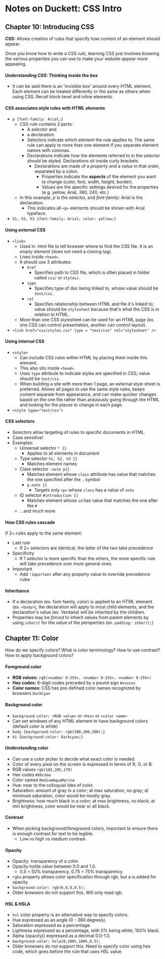 # Notes on Duckett: CSS Intro

## Chapter 10: Introducing CSS

**CSS:** Allows creation of rules that specify how content of an element should appear. 

Once you know how to write a CSS _rule_, learning CSS just involves knowing the various properties you can use to make your website appear more appealing. 

#### Understanding CSS: Thinking inside the box
- It can be said there is an 'invisible box' around every HTML element. Each element can be treated differently or the same as others when using CSS. Recall block-level and inline elements. 

#### CSS associates style rules with HTML elements
- `p {font-family: Arial;}`
  - CSS rule contains 2 parts:
    - A _selector_ and
    - a _declaration_. 
    - Selectors indicate which element the rule applies to. The same rule can apply to more than one element if you separate element names with commas. 
    - Declarations indicate how the elements referred to in the selector should be styled. Declarations sit inside curly brackets. 
      - Declarations are made of a _property_ and a _value_ in that order, separated by a colon. 
        - Properties indicate the **aspects** of the element you want to change (color, font, width, height, border). 
        - Values are the specific settings desired for the properties (e.g. yellow, Arial, 360, 240, etc.)
  - In this example, _p_ is the selector, and _font-family: Arial_ is the declaration. 
    - This indicates all `<p>` elements should be shown with Arial typeface. 
- `h1, h2, h3 {font-family: Arial; color: yellow;}`

#### Using external CSS
- `<link>`
  - Used in .html file to tell browser where to find the CSS file. It is an _empty element_ (does not need a closing tag). 
  - Lives inside `<head>`. 
  - It should use 3 attributes:
    - `href`
      - Specifies path to CSS file, which is often placed in folder called `css/` or `styles/`. 
    - `type`
      - Specifies type of doc being linked to, whose value should be `text/css`. 
    - `rel`
      - Specifies relationship between HTML and file it's linked to; value should be `stylesheet` because that's what the CSS is in relation to HTML. 
  - More than one CSS stylesheet can be used for an HTML page (ex. one CSS can control presentation, another can control layout). 
- `<link href="css/styles.css" type = "text/css" rel="stylesheet" />`

#### Using internal CSS
- `<style>`
  - Can include CSS rules within HTML by placing them inside this element. 
  - This also sits inside `<head>`. 
  - Uses `type` attribute to indicate styles are specified in CSS; value should be `text/css`. 
  - When building a site with more than 1 page, an external style sheet is preferred. Allows all pages to use the same style rules, keeps content separate from appearance, and can make quicker changes based on the one file rather than arduiously going through the HTML and looking for the places to change in each page. 
- `<style type="text/css">`


#### CSS selectors
- _Selectors_ allow targeting of rules to specific documents in HTML. 
- Case sensitive! 
- Examples:
  - Universal selector `* {}`
    - Applies to all elements in document
  - Type selector `h1, h2, h3 {}`
    - Matches element names
  - Class selector `.note p{}`
    - Matches element whose `class` attribute has value that matches the one specified after the `.` symbol
    - `p.note {}`
      - Targets only `<p>` whose `class` has a value of `note`
  - ID selector `#introduction {}`
    - Matches element whose `id` has value that matches the one after the `#` 
  - ...and much more

#### How CSS rules cascade
If 2+ rules apply to the same element:
- Last rule
  - If 2+ selectors are identical, the latter of the two take precedence
- Specificity
  - If 1 selector is more specific than the others, the more specific rule will take precedence over more general ones
- Important
  - Add `!important` after any property value to override precedence rules

#### Inheritance
- If a declaration (ex. font-family, color) is applied to an HTML element (ex. `<body>`), the declaration will apply to most child elements, and the declaration's value (ex. Verdana) will be _inherited_ by the children. 
- Properties may be _forced_ to inherit values from parent elements by using `inherit` for the value of the peroperties (ex. `padding: inherit;`) 

## Chapter 11: Color

How do we specify colors? What is color terminology? How to use contrast? How to apply background colors? 

#### Foreground color
- **RGB values:** `rgb(<number 0-255>, <number 0-255>, <number 0-255>)`
- **Hex codes:** 6-digit codes preceded by a pound sign `#xxxxxx`
- **Color names:** CSS has pre-defined color names recognized by browsers `DarkCyan`

#### Background color
- `background-color: <RGB value>` or `<hex>` or `<color name>`
- Can set windows of any HTML element to have background colors (default color is white)
- `body {backgorund-color: rgb(200,200,200);}`
- `h1 {background-color: Darkcyan;}`

#### Understanding color
- Can use a color picker to decide what exact color is needed. 
- Color of every pixel on the screen is expressed in terms of R, G, or B. 
- RGB values `rgb(102,205,170)`
- Hex codes `#66cdaa`
- Color names `MediumAquaMarine`
- Hue: near to the colloquial idea of color. 
- Saturation: amount of gray in a color; at max saturation, no gray; at minimum saturation, color would be mostly gray. 
- Brightness: how much black in a color; at max brightness, no black; at min brightness, color would be near or all black. 

#### Contrast
- When picking background/foreground colors, important to ensure there is enough contrast for text to be legible. 
  - Low vs high vs medium contrast

#### Opacity
- Opacity: transparency of a color. 
- Opacity holds value between 0.0 and 1.0. 
  - 0.5 = 50% transparency, 0.75 = 75% transparency. 
- `rgba` property allows color specification through rgb, but a is added for opacity. 
- `background-color: rgb(0,0,0,0.5);`
- Older browsers do not support this. Will only read rgb. 

#### HSL & HSLA
- `hsl` color property is an alternative way to specify colors. 
- Hue expressed as an angle (0 - 360 degrees). 
- Saturation expressed as a percentage. 
- Lightness expressed as a percentage, with 0% being white, 100% black. 
- Alpha (opacity)) expressed as a decimal 0.0-1.0. 
- `background-color: hsla(0,100%,100%,0.5);`
- Older browsers do not support this. Need to specify color using hex code, which goes before the rule that uses HSL value. 